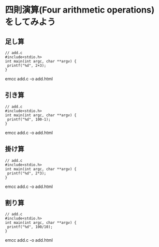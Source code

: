 # 四則演算(Four arithmetic operations)をしてみよう

## 足し算

```
// add.c
#include<stdio.h>
int main(int argc, char **argv) {
 printf("%d", 2+3);
}
```
emcc add.c -o add.html

## 引き算
```
// add.c
#include<stdio.h>
int main(int argc, char **argv) {
 printf("%d", 100-1);
}
```
emcc add.c -o add.html

## 掛け算
```
// add.c
#include<stdio.h>
int main(int argc, char **argv) {
 printf("%d", 2*3);
}
```
emcc add.c -o add.html


## 割り算
```
// add.c
#include<stdio.h>
int main(int argc, char **argv) {
 printf("%d", 100/10);
}
```
emcc add.c -o add.html
